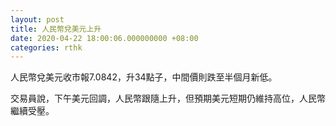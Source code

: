 ```yaml
---
layout: post
title: 人民幣兌美元上升
date: 2020-04-22 18:00:06.000000000 +08:00
categories: rthk
---
```


人民幣兌美元收市報7.0842，升34點子，中間價則跌至半個月新低。

交易員說，下午美元回調，人民幣跟隨上升，但預期美元短期仍維持高位，人民幣繼續受壓。
